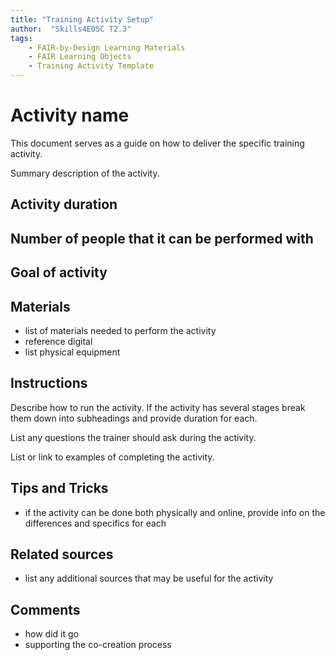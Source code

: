```yaml
---
title: "Training Activity Setup"
author:  "Skills4EOSC T2.3"
tags: 
    - FAIR-by-Design Learning Materials
    - FAIR Learning Objects
    - Training Activity Template
---
```


# Activity name
This document serves as a guide on how to deliver the specific training activity.

Summary description of the activity.

## Activity duration

## Number of people that it can be performed with

## Goal of activity

## Materials
- list of materials needed to perform the activity
- reference digital
- list physical equipment

## Instructions

Describe how to run the activity. If the activity has several stages break them down into subheadings and provide duration for each.

List any questions the trainer should ask during the activity.

List or link to examples of completing the activity.

## Tips and Tricks
- if the activity can be done both physically and online, provide info on the differences and specifics for each

## Related sources
- list any additional sources that may be useful for the activity

## Comments
- how did it go
- supporting the co-creation process